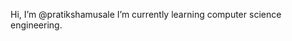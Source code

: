    Hi, I’m @pratikshamusale
   I’m currently learning computer science engineering.

<!---
pratikshamusale/pratikshamusale is a ✨ special ✨ repository because its `README.md` (this file) appears on your GitHub profile.
You can click the Preview link to take a look at your changes.
--->
